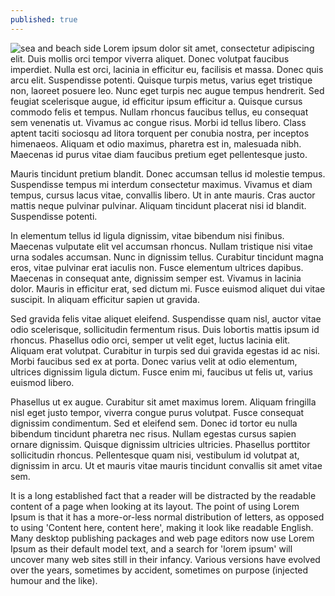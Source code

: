 ```yaml
---
published: true
---
```

![sea and beach side]({{site.baseurl}}/images/pexels-photo-106126.jpeg)
Lorem ipsum dolor sit amet, consectetur adipiscing elit. Duis mollis orci tempor viverra aliquet. Donec volutpat faucibus imperdiet. Nulla est orci, lacinia in efficitur eu, facilisis et massa. Donec quis arcu elit. Suspendisse potenti. Quisque turpis metus, varius eget tristique non, laoreet posuere leo. Nunc eget turpis nec augue tempus hendrerit. Sed feugiat scelerisque augue, id efficitur ipsum efficitur a. Quisque cursus commodo felis et tempus. Nullam rhoncus faucibus tellus, eu consequat sem venenatis ut. Vivamus ac congue risus. Morbi id tellus libero. Class aptent taciti sociosqu ad litora torquent per conubia nostra, per inceptos himenaeos. Aliquam et odio maximus, pharetra est in, malesuada nibh. Maecenas id purus vitae diam faucibus pretium eget pellentesque justo.

Mauris tincidunt pretium blandit. Donec accumsan tellus id molestie tempus. Suspendisse tempus mi interdum consectetur maximus. Vivamus et diam tempus, cursus lacus vitae, convallis libero. Ut in ante mauris. Cras auctor mattis neque pulvinar pulvinar. Aliquam tincidunt placerat nisi id blandit. Suspendisse potenti.

In elementum tellus id ligula dignissim, vitae bibendum nisi finibus. Maecenas vulputate elit vel accumsan rhoncus. Nullam tristique nisi vitae urna sodales accumsan. Nunc in dignissim tellus. Curabitur tincidunt magna eros, vitae pulvinar erat iaculis non. Fusce elementum ultrices dapibus. Maecenas in consequat ante, dignissim semper est. Vivamus in lacinia dolor. Mauris in efficitur erat, sed dictum mi. Fusce euismod aliquet dui vitae suscipit. In aliquam efficitur sapien ut gravida.

Sed gravida felis vitae aliquet eleifend. Suspendisse quam nisl, auctor vitae odio scelerisque, sollicitudin fermentum risus. Duis lobortis mattis ipsum id rhoncus. Phasellus odio orci, semper ut velit eget, luctus lacinia elit. Aliquam erat volutpat. Curabitur in turpis sed dui gravida egestas id ac nisi. Morbi faucibus sed ex at porta. Donec varius velit at odio elementum, ultrices dignissim ligula dictum. Fusce enim mi, faucibus ut felis ut, varius euismod libero.

Phasellus ut ex augue. Curabitur sit amet maximus lorem. Aliquam fringilla nisl eget justo tempor, viverra congue purus volutpat. Fusce consequat dignissim condimentum. Sed et eleifend sem. Donec id tortor eu nulla bibendum tincidunt pharetra nec risus. Nullam egestas cursus sapien ornare dignissim. Quisque dignissim ultricies ultricies. Phasellus porttitor sollicitudin rhoncus. Pellentesque quam nisi, vestibulum id volutpat at, dignissim in arcu. Ut et mauris vitae mauris tincidunt convallis sit amet vitae sem. 

It is a long established fact that a reader will be distracted by the readable content of a page when looking at its layout. The point of using Lorem Ipsum is that it has a more-or-less normal distribution of letters, as opposed to using 'Content here, content here', making it look like readable English. Many desktop publishing packages and web page editors now use Lorem Ipsum as their default model text, and a search for 'lorem ipsum' will uncover many web sites still in their infancy. Various versions have evolved over the years, sometimes by accident, sometimes on purpose (injected humour and the like).
